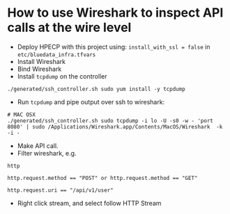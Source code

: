 # How to use Wireshark to inspect API calls at the wire level

- Deploy HPECP with this project using: `install_with_ssl = false` in `etc/bluedata_infra.tfvars`
- Install Wireshark
- Bind Wireshark
- Install `tcpdump` on the controller

```
./generated/ssh_controller.sh sudo yum install -y tcpdump 
```

- Run `tcpdump` and pipe output over ssh to wireshark:

```
# MAC OSX
./generated/ssh_controller.sh sudo tcpdump -i lo -U -s0 -w - 'port 8080' | sudo /Applications/Wireshark.app/Contents/MacOS/Wireshark  -k -i -
```

- Make API call.
- Filter wireshark, e.g.

```
http
```
```
http.request.method == "POST" or http.request.method == "GET"
```
```
http.request.uri == "/api/v1/user"
```

- Right click stream, and select follow HTTP Stream
